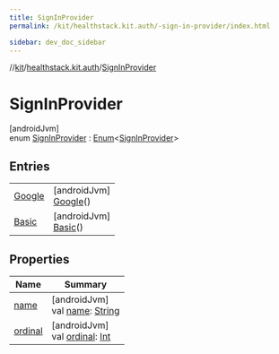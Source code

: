 ```yaml
---
title: SignInProvider
permalink: /kit/healthstack.kit.auth/-sign-in-provider/index.html

sidebar: dev_doc_sidebar
---
```

//[kit](../../../kit.html)/[healthstack.kit.auth](../index.html)/[SignInProvider](index.html)



# SignInProvider



[androidJvm]\
enum [SignInProvider](index.html) : [Enum](https://kotlinlang.org/api/latest/jvm/stdlib/kotlin/-enum/index.html)&lt;[SignInProvider](index.html)&gt;



## Entries


| | |
|---|---|
| [Google](-google/index.html) | [androidJvm]<br>[Google](-google/index.html)() |
| [Basic](-basic/index.html) | [androidJvm]<br>[Basic](-basic/index.html)() |


## Properties


| Name | Summary |
|---|---|
| [name](../../healthstack.kit.ui.util/-interaction-type/-n-o-t-h-i-n-g/index.html#-372974862%2FProperties%2F-106109196) | [androidJvm]<br>val [name](../../healthstack.kit.ui.util/-interaction-type/-n-o-t-h-i-n-g/index.html#-372974862%2FProperties%2F-106109196): [String](https://kotlinlang.org/api/latest/jvm/stdlib/kotlin/-string/index.html) |
| [ordinal](../../healthstack.kit.ui.util/-interaction-type/-n-o-t-h-i-n-g/index.html#-739389684%2FProperties%2F-106109196) | [androidJvm]<br>val [ordinal](../../healthstack.kit.ui.util/-interaction-type/-n-o-t-h-i-n-g/index.html#-739389684%2FProperties%2F-106109196): [Int](https://kotlinlang.org/api/latest/jvm/stdlib/kotlin/-int/index.html) |

